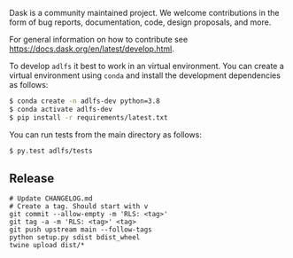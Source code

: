 Dask is a community maintained project. We welcome contributions in the form of bug reports, documentation, code, design proposals, and more.

For general information on how to contribute see https://docs.dask.org/en/latest/develop.html.

To develop ``adlfs`` it best to work in an virtual environment.
You can create a virtual environment using ``conda`` and install the development dependencies as follows:

```bash
$ conda create -n adlfs-dev python=3.8
$ conda activate adlfs-dev
$ pip install -r requirements/latest.txt
```

You can run tests from the main directory as follows:
```bash
$ py.test adlfs/tests
```

## Release

```
# Update CHANGELOG.md
# Create a tag. Should start with v
git commit --allow-empty -m 'RLS: <tag>'
git tag -a -m 'RLS: <tag>' <tag>
git push upstream main --follow-tags
python setup.py sdist bdist_wheel
twine upload dist/*
```
